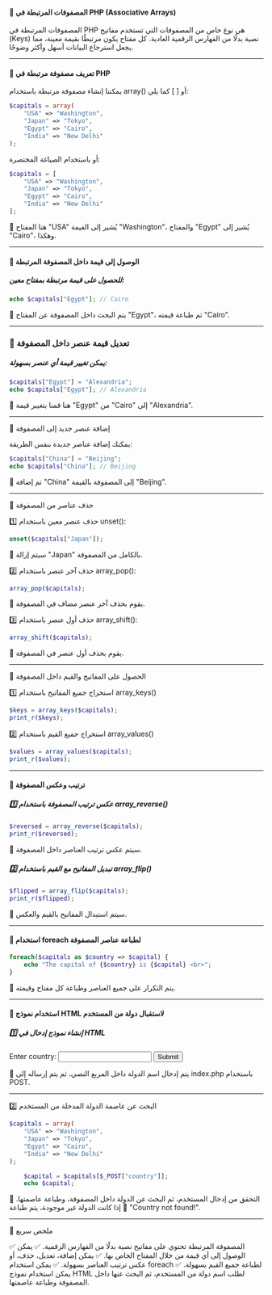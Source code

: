 
#### 🔹 المصفوفات المرتبطة في PHP (Associative Arrays)

المصفوفات المرتبطة في PHP هي نوع خاص من المصفوفات التي تستخدم مفاتيح (Keys) نصية بدلًا من الفهارس الرقمية العادية. كل مفتاح يكون مرتبطًا بقيمة معينة، مما يجعل استرجاع البيانات أسهل وأكثر وضوحًا.


---

#### 📌 تعريف مصفوفة مرتبطة في PHP

يمكننا إنشاء مصفوفة مرتبطة باستخدام array() أو [ ] كما يلي:

``` php
$capitals = array(
    "USA" => "Washington",
    "Japan" => "Tokyo",
    "Egypt" => "Cairo",
    "India" => "New Delhi"
);
```

أو باستخدام الصياغة المختصرة:

```php
$capitals = [
    "USA" => "Washington",
    "Japan" => "Tokyo",
    "Egypt" => "Cairo",
    "India" => "New Delhi"
];
```

🔹 هنا المفتاح "USA" يُشير إلى القيمة "Washington"، والمفتاح "Egypt" يُشير إلى "Cairo"، وهكذا.


---

#### 📌 الوصول إلى قيمة داخل المصفوفة المرتبطة

 ##### للحصول على قيمة مرتبطة بمفتاح معين:

```php
echo $capitals["Egypt"]; // Cairo
```

🔹 يتم البحث داخل المصفوفة عن المفتاح "Egypt"، ثم طباعة قيمته "Cairo".


---

### 📌 تعديل قيمة عنصر داخل المصفوفة

##### يمكن تغيير قيمة أي عنصر بسهولة:

```php
$capitals["Egypt"] = "Alexandria";
echo $capitals["Egypt"]; // Alexandria
```

🔹 هنا قمنا بتغيير قيمة "Egypt" من "Cairo" إلى "Alexandria".


---

📌 إضافة عنصر جديد إلى المصفوفة

يمكنك إضافة عناصر جديدة بنفس الطريقة:

```php
$capitals["China"] = "Beijing";
echo $capitals["China"]; // Beijing
```

🔹 تم إضافة "China" إلى المصفوفة بالقيمة "Beijing".


---

📌 حذف عناصر من المصفوفة

1️⃣ حذف عنصر معين باستخدام unset():

```php
unset($capitals["Japan"]);
```

🔹 سيتم إزالة "Japan" بالكامل من المصفوفة.

2️⃣ حذف آخر عنصر باستخدام array_pop():

```php
array_pop($capitals);
```

🔹 يقوم بحذف آخر عنصر مضاف في المصفوفة.

3️⃣ حذف أول عنصر باستخدام array_shift():

```php
array_shift($capitals);
```
🔹 يقوم بحذف أول عنصر في المصفوفة.


---

📌 الحصول على المفاتيح والقيم داخل المصفوفة

1️⃣ استخراج جميع المفاتيح باستخدام array_keys()

```php
$keys = array_keys($capitals);
print_r($keys);
```

2️⃣ استخراج جميع القيم باستخدام array_values()

```php
$values = array_values($capitals);
print_r($values);
```

---

#### 📌 ترتيب وعكس المصفوفة

##### 1️⃣ عكس ترتيب المصفوفة باستخدام array_reverse()

```php
$reversed = array_reverse($capitals);
print_r($reversed);
```

🔹 سيتم عكس ترتيب العناصر داخل المصفوفة.

##### 2️⃣ تبديل المفاتيح مع القيم باستخدام array_flip()

```php
$flipped = array_flip($capitals);
print_r($flipped);
```

🔹 سيتم استبدال المفاتيح بالقيم والعكس.


---

#### 📌 استخدام foreach لطباعة عناصر المصفوفة

```php
foreach($capitals as $country => $capital) {
    echo "The capital of {$country} is {$capital} <br>";
}
```

🔹 يتم التكرار على جميع العناصر وطباعة كل مفتاح وقيمته.


---

#### 📌 استخدام نموذج HTML لاستقبال دولة من المستخدم

##### 1️⃣ إنشاء نموذج إدخال في HTML

<form action="index.php" method="post">
    <label>Enter country:</label>
    <input type="text" name="country">
    <input type="submit">
</form>

🔹 يتم إدخال اسم الدولة داخل المربع النصي، ثم يتم إرساله إلى index.php باستخدام POST.


---

2️⃣ البحث عن عاصمة الدولة المدخلة من المستخدم

```php
$capitals = array(
    "USA" => "Washington",
    "Japan" => "Tokyo",
    "Egypt" => "Cairo",
    "India" => "New Delhi"
);

	$capital = $capitals[$_POST["country"]];
	echo $capital;

```
🔹 التحقق من إدخال المستخدم، ثم البحث عن الدولة داخل المصفوفة، وطباعة عاصمتها.
🔹 إذا كانت الدولة غير موجودة، يتم طباعة "Country not found!".


---

🎯 ملخص سريع

✅ المصفوفة المرتبطة تحتوي على مفاتيح نصية بدلًا من الفهارس الرقمية.
✅ يمكن الوصول إلى أي قيمة من خلال المفتاح الخاص بها.
✅ يمكن إضافة، تعديل، حذف، أو عكس ترتيب العناصر بسهولة.
✅ يمكن استخدام foreach لطباعة جميع القيم بسهولة.
✅ يمكن استخدام نموذج HTML لطلب اسم دولة من المستخدم، ثم البحث عنها داخل المصفوفة وطباعة عاصمتها.
